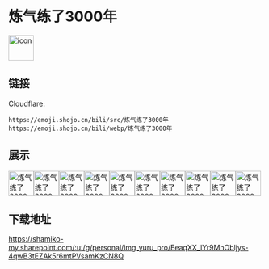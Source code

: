 # 炼气练了3000年
<img src="https://emoji.shojo.cn/bili/src/炼气练了3000年/icon.png" width="50" height="50" alt="icon">

## 链接
Cloudflare:
```
https://emoji.shojo.cn/bili/src/炼气练了3000年
https://emoji.shojo.cn/bili/webp/炼气练了3000年
```
## 展示
<img src="https://emoji.shojo.cn/bili/src/炼气练了3000年/炼气练了3000年-比心.png" width="50" height="50" alt="炼气练了3000年-比心"><img src="https://emoji.shojo.cn/bili/src/炼气练了3000年/炼气练了3000年-端庄.png" width="50" height="50" alt="炼气练了3000年-端庄"><img src="https://emoji.shojo.cn/bili/src/炼气练了3000年/炼气练了3000年-期待.png" width="50" height="50" alt="炼气练了3000年-期待"><img src="https://emoji.shojo.cn/bili/src/炼气练了3000年/炼气练了3000年-亲亲.png" width="50" height="50" alt="炼气练了3000年-亲亲"><img src="https://emoji.shojo.cn/bili/src/炼气练了3000年/炼气练了3000年-时间到了.png" width="50" height="50" alt="炼气练了3000年-时间到了"><img src="https://emoji.shojo.cn/bili/src/炼气练了3000年/炼气练了3000年-瘫.png" width="50" height="50" alt="炼气练了3000年-瘫"><img src="https://emoji.shojo.cn/bili/src/炼气练了3000年/炼气练了3000年-提.png" width="50" height="50" alt="炼气练了3000年-提"><img src="https://emoji.shojo.cn/bili/src/炼气练了3000年/炼气练了3000年-元气满满.png" width="50" height="50" alt="炼气练了3000年-元气满满"><img src="https://emoji.shojo.cn/bili/src/炼气练了3000年/炼气练了3000年-筑基成功.png" width="50" height="50" alt="炼气练了3000年-筑基成功"><img src="https://emoji.shojo.cn/bili/src/炼气练了3000年/炼气练了3000年-no.png" width="50" height="50" alt="炼气练了3000年-no">

## 下载地址

https://shamiko-my.sharepoint.com/:u:/g/personal/img_yuru_pro/EeaqXX_lYr9MhObljys-4qwB3tEZAk5r6mtPVsamKzCN8Q